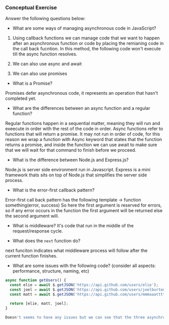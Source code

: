 ### Conceptual Exercise

Answer the following questions below:

- What are some ways of managing asynchronous code in JavaScript?

1. Using callback functions we can manage code that we want to happen after an asynchronous function or code by placing the remianing code in the call back fucntion. In this method, the following code won't execute till the async function resolves. 

2. We can also use async and await

3. We can also use promises

- What is a Promise?

Promises defer asynchronous code, it represents an operation that hasn't completed yet.

- What are the differences between an async function and a regular function?

Regular functions happen in a sequential matter, meaning they will run and exeecute in order with the rest of the code in order.
Async functions refer to functions that will return a promise. It may not run in order of code, for this reason we wrap a function with Async keyword that states that the function returns a promise, and inside the function we can use await to make sure that we will wait for that command to finish before we proceed.

- What is the difference between Node.js and Express.js?

Node.js is server side environment run in Javascript.
Express is a mini framework thats sits on top of Node.js that simplifies the server side process. 

- What is the error-first callback pattern?

Error-first call back pattern has the following template -> function something(error, success)
So here the first argument is reserved for errors, so if any error occurs in the function the first argument will be returned else the second argument will. 

- What is middleware?
It's code that run in the middle of the request/response cycle.

- What does the `next` function do?

next funciton indicates what middleware process will follow after the current function finishes.

- What are some issues with the following code? (consider all aspects: performance, structure, naming, etc)

```js
async function getUsers() {
  const elie = await $.getJSON('https://api.github.com/users/elie');
  const joel = await $.getJSON('https://api.github.com/users/joelburton');
  const matt = await $.getJSON('https://api.github.com/users/mmmaaatttttt');

  return [elie, matt, joel];
}

Doesn't seems to have any issues but we can see that the three asynchronous calls are not dependent on each other, so we do not need to await each call as this slows down our process. If const matt executes first, we should not delay it by awaiting elie and joel. 
```
